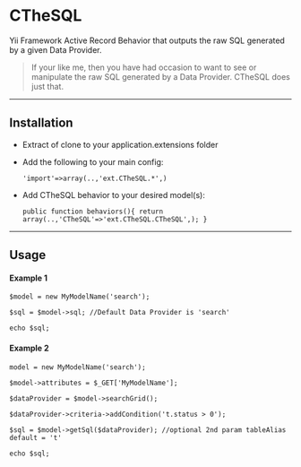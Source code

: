 CTheSQL
=======

Yii Framework Active Record Behavior that outputs the raw SQL generated by a given Data Provider.

>If your like me, then you have had occasion to want to see or manipulate the raw SQL  generated by a Data Provider. CTheSQL does just that.

---

Installation
------------
* Extract of clone to your application.extensions folder
* Add the following to your main config: 

    `'import'=>array(..,'ext.CTheSQL.*',)`
* Add CTheSQL behavior to your desired model(s): 

    `public function behaviors(){ return array(..,'CTheSQL'=>'ext.CTheSQL.CTheSQL',); } `  
    
--- 
    
  
Usage
-----
#### Example 1 ####

    $model = new MyModelName('search');
    
    $sql = $model->sql; //Default Data Provider is 'search'
        
	echo $sql;
	
	
#### Example 2 ####

	model = new MyModelName('search');
    
    $model->attributes = $_GET['MyModelName'];
    
    $dataProvider = $model->searchGrid();
    
	$dataProvider->criteria->addCondition('t.status > 0');
    
    $sql = $model->getSql($dataProvider); //optional 2nd param tableAlias default = 't'
        
	echo $sql;



    